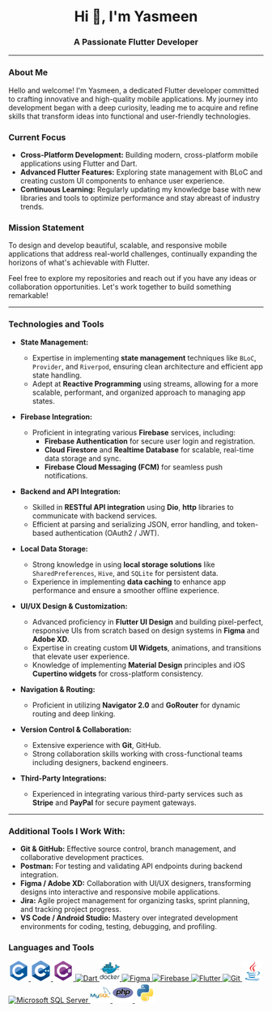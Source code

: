 <h1 align="center">Hi 👋, I'm Yasmeen</h1>
<h3 align="center">A Passionate Flutter Developer</h3>

---

### About Me

Hello and welcome! I'm Yasmeen, a dedicated Flutter developer committed to crafting innovative and high-quality mobile applications. My journey into development began with a deep curiosity, leading me to acquire and refine skills that transform ideas into functional and user-friendly technologies.

### Current Focus

- **Cross-Platform Development:** Building modern, cross-platform mobile applications using Flutter and Dart.
- **Advanced Flutter Features:** Exploring state management with BLoC and creating custom UI components to enhance user experience.
- **Continuous Learning:** Regularly updating my knowledge base with new libraries and tools to optimize performance and stay abreast of industry trends.

### Mission Statement

To design and develop beautiful, scalable, and responsive mobile applications that address real-world challenges, continually expanding the horizons of what's achievable with Flutter.

Feel free to explore my repositories and reach out if you have any ideas or collaboration opportunities. Let's work together to build something remarkable!

---

### Technologies and Tools

- **State Management:**
  - Expertise in implementing **state management** techniques like `BLoC`, `Provider`, and `Riverpod`, ensuring clean architecture and efficient app state handling.
  - Adept at **Reactive Programming** using streams, allowing for a more scalable, performant, and organized approach to managing app states.

- **Firebase Integration:**
  - Proficient in integrating various **Firebase** services, including:
    - **Firebase Authentication** for secure user login and registration.
    - **Cloud Firestore** and **Realtime Database** for scalable, real-time data storage and sync.
    - **Firebase Cloud Messaging (FCM)** for seamless push notifications.

- **Backend and API Integration:**
  - Skilled in **RESTful API integration** using **Dio**, **http** libraries to communicate with backend services.
  - Efficient at parsing and serializing JSON, error handling, and token-based authentication (OAuth2 / JWT).

- **Local Data Storage:**
  - Strong knowledge in using **local storage solutions** like `SharedPreferences`, `Hive`, and `SQLite` for persistent data.
  - Experience in implementing **data caching** to enhance app performance and ensure a smoother offline experience.

- **UI/UX Design & Customization:**
  - Advanced proficiency in **Flutter UI Design** and building pixel-perfect, responsive UIs from scratch based on design systems in **Figma** and **Adobe XD**.
  - Expertise in creating custom **UI Widgets**, animations, and transitions that elevate user experience.
  - Knowledge of implementing **Material Design** principles and iOS **Cupertino widgets** for cross-platform consistency.

- **Navigation & Routing:**
  - Proficient in utilizing **Navigator 2.0** and **GoRouter** for dynamic routing and deep linking.

- **Version Control & Collaboration:**
  - Extensive experience with **Git**, GitHub.
  - Strong collaboration skills working with cross-functional teams including designers, backend engineers.

- **Third-Party Integrations:**
  - Experienced in integrating various third-party services such as **Stripe** and **PayPal** for secure payment gateways.

---

### Additional Tools I Work With:

- **Git & GitHub:** Effective source control, branch management, and collaborative development practices.
- **Postman:** For testing and validating API endpoints during backend integration.
- **Figma / Adobe XD:** Collaboration with UI/UX designers, transforming designs into interactive and responsive mobile applications.
- **Jira:** Agile project management for organizing tasks, sprint planning, and tracking project progress.
- **VS Code / Android Studio:** Mastery over integrated development environments for coding, testing, debugging, and profiling.

### Languages and Tools

<p align="left">
  <a href="https://www.cprogramming.com/" target="_blank" rel="noreferrer">
    <img src="https://raw.githubusercontent.com/devicons/devicon/master/icons/c/c-original.svg" alt="C" width="40" height="40"/>
  </a>
  <a href="https://www.w3schools.com/cpp/" target="_blank" rel="noreferrer">
    <img src="https://raw.githubusercontent.com/devicons/devicon/master/icons/cplusplus/cplusplus-original.svg" alt="C++" width="40" height="40"/>
  </a>
  <a href="https://www.w3schools.com/cs/" target="_blank" rel="noreferrer">
    <img src="https://raw.githubusercontent.com/devicons/devicon/master/icons/csharp/csharp-original.svg" alt="C#" width="40" height="40"/>
  </a>
  <a href="https://dart.dev" target="_blank" rel="noreferrer">
    <img src="https://www.vectorlogo.zone/logos/dartlang/dartlang-icon.svg" alt="Dart" width="40" height="40"/>
  </a>
  <a href="https://www.docker.com/" target="_blank" rel="noreferrer">
    <img src="https://raw.githubusercontent.com/devicons/devicon/master/icons/docker/docker-original-wordmark.svg" alt="Docker" width="40" height="40"/>
  </a>
  <a href="https://www.figma.com/" target="_blank" rel="noreferrer">
    <img src="https://www.vectorlogo.zone/logos/figma/figma-icon.svg" alt="Figma" width="40" height="40"/>
  </a>
  <a href="https://firebase.google.com/" target="_blank" rel="noreferrer">
    <img src="https://www.vectorlogo.zone/logos/firebase/firebase-icon.svg" alt="Firebase" width="40" height="40"/>
  </a>
  <a href="https://flutter.dev" target="_blank" rel="noreferrer">
    <img src="https://www.vectorlogo.zone/logos/flutterio/flutterio-icon.svg" alt="Flutter" width="40" height="40"/>
  </a>
  <a href="https://git-scm.com/" target="_blank" rel="noreferrer">
    <img src="https://www.vectorlogo.zone/logos/git-scm/git-scm-icon.svg" alt="Git" width="40" height="40"/>
  </a>
  <a href="https://www.java.com" target="_blank" rel="noreferrer">
    <img src="https://raw.githubusercontent.com/devicons/devicon/master/icons/java/java-original.svg" alt="Java" width="40" height="40"/>
  </a>
  <a href="https://www.microsoft.com/en-us/sql-server" target="_blank" rel="noreferrer">
    <img src="https://www.svgrepo.com/show/303229/microsoft-sql-server-logo.svg" alt="Microsoft SQL Server" width="40" height="40"/>
  </a>
  <a href="https://www.mysql.com/" target="_blank" rel="noreferrer">
    <img src="https://raw.githubusercontent.com/devicons/devicon/master/icons/mysql/mysql-original-wordmark.svg" alt="MySQL" width="40" height="40"/>
  </a>
  <a href="https://www.php.net" target="_blank" rel="noreferrer">
    <img src="https://raw.githubusercontent.com/devicons/devicon/master/icons/php/php-original.svg" alt="PHP" width="40" height="40"/>
  </a>
  <a href="https://www.python.org" target="_blank" rel="noreferrer">
    <img src="https://raw.githubusercontent.com/devicons/devicon/master/icons/python/python-original.svg" alt="Python" width="40" height="40"/>
  </a>
</p>
